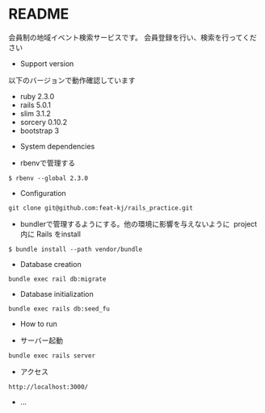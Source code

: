 # README
会員制の地域イベント検索サービスです。
会員登録を行い、検索を行ってください


* Support version

以下のバージョンで動作確認しています

- ruby 2.3.0
- rails 5.0.1
- slim 3.1.2
- sorcery 0.10.2
- bootstrap 3

* System dependencies

- rbenvで管理する
```
$ rbenv --global 2.3.0
```
* Configuration

```
git clone git@github.com:feat-kj/rails_practice.git
```  
- bundlerで管理するようにする。他の環境に影響を与えないように
  project内に Rails をinstall
```
$ bundle install --path vendor/bundle
```  
* Database creation

```  
bundle exec rail db:migrate
```  
* Database initialization

```
bundle exec rails db:seed_fu
```
* How to run

- サーバー起動
```
bundle exec rails server
```
- アクセス
```
http://localhost:3000/
```

* ...
